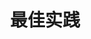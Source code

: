 ---
title: "最佳实践"
description: Best Practices
_build:
 render: false 
draft: false
collapsible: true
weight: 5
---